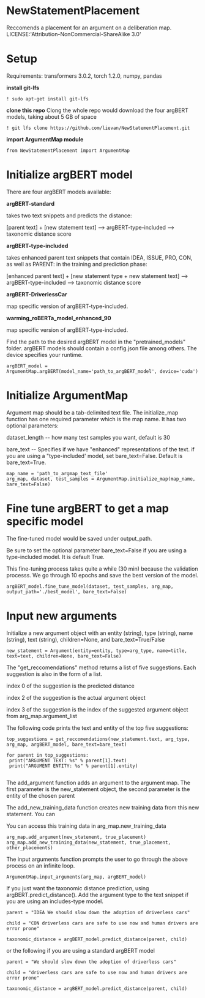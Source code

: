 # NewStatementPlacement
Reccomends a placement for an argument on a deliberation map. LICENSE:'Attribution-NonCommercial-ShareAlike 3.0'
# Setup
Requirements: transformers 3.0.2, torch 1.2.0, numpy, pandas

**install git-lfs**
```
! sudo apt-get install git-lfs
```

**clone this repo**
Clong the whole repo would download the four argBERT models, taking about 5 GB of space
```
! git lfs clone https://github.com/lievan/NewStatementPlacement.git
```

**import ArgumentMap module**
```
from NewStatementPlacement import ArgumentMap
```

# Initialize argBERT model

There are four argBERT models available:

**argBERT-standard**

takes two text snippets and predicts the distance:

[parent text] + [new statement text] --> argBERT-type-included --> taxonomic distance score

**argBERT-type-included**

takes enhanced parent text snippets that contain IDEA, ISSUE, PRO, CON, as well as PARENT: in the training and prediction phase:

[enhanced parent text] + [new statement type + new statement text] --> argBERT-type-included --> taxonomic distance score

**argBERT-DriverlessCar**

map specific version of argBERT-type-included.

**warming_roBERTa_model_enhanced_90** 

map specific version of argBERT-type-included.



Find the path to the desired argBERT model in the "pretrained_models" folder. argBERT models should contain a config.json file among others. The device specifies your runtime. 

```
argBERT_model = ArgumentMap.argBERT(model_name='path_to_argBERT_model', device='cuda')
```

# Initialize ArgumentMap

Argument map should be a tab-delimited text file. The initialize_map function has one required parameter which is the map name. It has two optional parameters:

dataset_length -- how many test samples you want, default is 30

bare_text -- Specifies if we have "enhanced" representations of the text. if you are using a "type-included' model, set bare_text=False. Default is bare_text=True. 

```
map_name = 'path_to_argmap_text_file'
arg_map, dataset, test_samples = ArgumentMap.initialize_map(map_name, bare_text=False)
```

# Fine tune argBERT to get a map specific model

The fine-tuned model would be saved under output_path. 

Be sure to set the optional parameter bare_text=False if you are using a type-included model. It is default True.

This fine-tuning process takes quite a while (30 min) because the validation processs. We go through 10 epochs and save the best version of the model. 

```
argBERT_model.fine_tune_model(dataset, test_samples, arg_map, output_path='./best_model', bare_text=False)
```

# Input new arguments

Initialize a new argument object with an entity (string), type (string), name (string), text (string), children=None, and bare_text=True/False

```
new_statement = Argument(entity=entity, type=arg_type, name=title, text=text, children=None, bare_text=False)
```

The "get_reccomendations" method returns a list of five suggestions. Each suggestion is also in the form of a list.

index 0 of the suggestion is the predicted distance

index 2 of the suggestion is the actual argument object

index 3 of the suggestion is the index of the suggested argument object from arg_map.argument_list 

The following code prints the text and entity of the top five suggestions:

```
top_suggestions = get_reccomendations(new_statement.text, arg_type, arg_map, argBERT_model, bare_text=bare_text)

for parent in top_suggestions:
 print("ARGUMENT TEXT: %s" % parent[1].text)
 print("ARGUMENT ENTITY: %s" % parent[1].entity)
 
```
The add_argument function adds an argument to the argument map. The first parameter is the new_statement object, the second parameter is the entity of the chosen parent

The add_new_training_data function creates new training data from this new statement. You can 

You can access this training data in arg_map.new_training_data

```
arg_map.add_argument(new_statement, true_placement)
arg_map.add_new_training_data(new_statement, true_placement, other_placements)
```

The input arguments function prompts the user to go through the above process on an infinite loop.

```
ArgumentMap.input_arguments(arg_map, argBERT_model)
```

If you just want the taxonomic distance prediction, using argBERT.predict_distance(). Add the argument type to the text snippet if you are using an includes-type model. 

```
parent = "IDEA We should slow down the adoption of driverless cars"

child = "CON driverless cars are safe to use now and human drivers are error prone"

taxonomic_distance = argBERT_model.predict_distance(parent, child)

```
or the following if you are using a standard argBERT model
```
parent = "We should slow down the adoption of driverless cars"

child = "driverless cars are safe to use now and human drivers are error prone"

taxonomic_distance = argBERT_model.predict_distance(parent, child)
```
